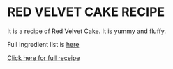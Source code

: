 <h1>RED VELVET CAKE RECIPE</h1>


<p>
It is a recipe of Red Velvet Cake. It is yummy and fluffy.
</p>


Full Ingredient list is [here](ingredients.md)


[Click here for full receipe](recipe.md)



